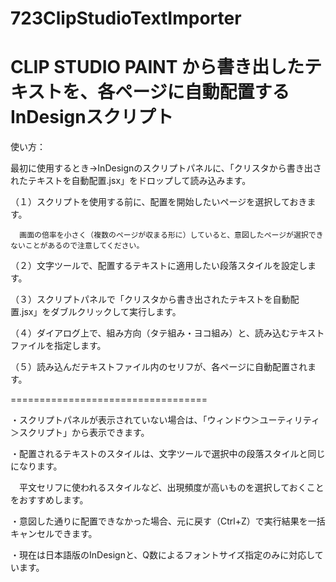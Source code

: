 # 723ClipStudioTextImporter
CLIP STUDIO PAINT から書き出したテキストを、各ページに自動配置するInDesignスクリプト
==================================

使い方：

最初に使用するとき→InDesignのスクリプトパネルに、「クリスタから書き出されたテキストを自動配置.jsx」をドロップして読み込みます。

（１）スクリプトを使用する前に、配置を開始したいページを選択しておきます。

      画面の倍率を小さく（複数のページが収まる形に）していると、意図したページが選択できないことがあるので注意してください。

（２）文字ツールで、配置するテキストに適用したい段落スタイルを設定します。

（３）スクリプトパネルで「クリスタから書き出されたテキストを自動配置.jsx」をダブルクリックして実行します。

（４）ダイアログ上で、組み方向（タテ組み・ヨコ組み）と、読み込むテキストファイルを指定します。

（５）読み込んだテキストファイル内のセリフが、各ページに自動配置されます。

==================================


・スクリプトパネルが表示されていない場合は、「ウィンドウ＞ユーティリティ＞スクリプト」から表示できます。

・配置されるテキストのスタイルは、文字ツールで選択中の段落スタイルと同じになります。

　平文セリフに使われるスタイルなど、出現頻度が高いものを選択しておくことをおすすめします。
 
・意図した通りに配置できなかった場合、元に戻す（Ctrl+Z）で実行結果を一括キャンセルできます。

・現在は日本語版のInDesignと、Q数によるフォントサイズ指定のみに対応しています。
